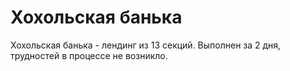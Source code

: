 # Хохольская банька
Хохольская банька - лендинг из 13 секций. Выполнен за 2 дня, трудностей в процессе не возникло.
